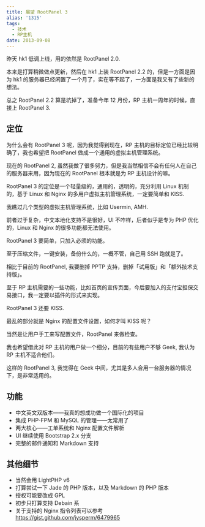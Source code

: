 ```yaml
---
title: 展望 RootPanel 3
alias: '1315'
tags:
  - 技术
  - RP主机
date: 2013-09-08
---
```


昨天 hk1 低调上线，用的依然是 RootPanel 2.0.

本来是打算稍微做点更新，然后在 hk1 上装 RootPanel 2.2 的，但是一方面是因为 hk1 的服务器已经闲置了一个月了，实在等不起了，一方面是我又有了些新的想法。

总之 RootPanel 2.2 算是坑掉了，准备今年 12 月份，RP 主机一周年的时候，直接上 RootPanel 3.

## 定位

为什么会有 RootPanel 3 呢，因为我觉得到现在，RP 主机的目标定位已经比较明确了，我也希望把 RootPanel 做成一个通用的虚拟主机管理系统。

现在的 RootPanel 2, 虽然我做了很多努力，但是我当然相信不会有任何人在自己的服务器来用，因为现在的 RootPanel 根本就是为 RP 主机设计的嘛。

RootPanel 3 的定位是一个轻量级的，通用的，透明的，充分利用 Linux 机制的，基于 Linux 和 Nginx 的多用户虚拟主机管理系统，一定要简单和 KISS.

我瞧过几个类型的虚拟主机管理系统，比如 Usermin, AMH.

前者过于复杂，中文本地化支持不是很好，UI 不咋样，后者似乎是专为 PHP 优化的，Linux 和 Nginx 的很多功能都无法使用。

RootPanel 3 要简单，只加入必须的功能。

至于压缩文件，一键安装，备份什么的，一概不管，自己用 SSH 跑就是了。

相比于目前的 RootPanel, 我要删掉 PPTP 支持，删掉「试用版」和「额外技术支持版」。

至于 RP 主机需要的一些功能，比如首页的宣传页面，今后要加入的支付宝担保交易接口，我一定要以插件的形式来实现。

RootPanel 3 还要 KISS.

最乱的部分就是 Nginx 的配置文件设置，如何才叫 KISS 呢？

当然是让用户手工来写配置文件，RootPanel 来做检查。

我也希望借此对 RP 主机的用户做一个细分，目前的有些用户不够 Geek, 我认为 RP 主机不适合他们。

这样的 RootPanel 3, 我觉得在 Geek 中间，尤其是多人合用一台服务器的情况下，是非常适用的。

## 功能

* 中文英文双版本——我真的想成功做一个国际化的项目
* 集成 PHP-FPM 和 MySQL 的管理——太常用了
* 两大核心——工单系统和 Nginx 配置文件解析
* UI 继续使用 Bootstrap 2.x 分支
* 完整的邮件通知和 Markdown 支持

## 其他细节

* 当然会用 LightPHP v6
* 打算尝试一下 Jade 的 PHP 版本，以及 Markdown 的 PHP 版本
* 授权可能要改成 GPL
* 初步只打算支持 Debain 系
* 关于支持的 Nginx 指令列表可以参考 <https://gist.github.com/jysperm/6479965>
